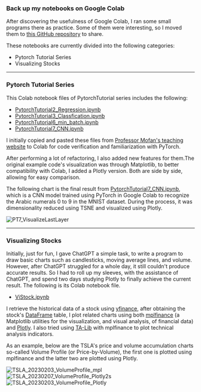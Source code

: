 ### Back up my notebooks on Google Colab

After discovering the usefulness of Google Colab, I ran some small programs there as practice. Some of them were interesting, so I moved them to [this GitHub repository](https://github.com/YorkJong/Colab) to share.

These notebooks are currently divided into the following categories:

* Pytorch Tutorial Series
* Visualizing Stocks

---

### Pytorch Tutorial Series

This Colab notebook files of PytorchTutorial series includes the following:

* [PytorchTutorial2_Regression.ipynb](https://github.com/YorkJong/Colab/blob/3c8181e391d9f4215db19717c3473c8e4894224d/PytorchTutorial2_Regression.ipynb)
* [PytorchTutorial3_Classfication.ipynb](https://github.com/YorkJong/Colab/blob/3c8181e391d9f4215db19717c3473c8e4894224d/PytorchTutorial3_Classfication.ipynb)
* [PytorchTutorial6_min_batch.ipynb](https://github.com/YorkJong/Colab/blob/3c8181e391d9f4215db19717c3473c8e4894224d/PytorchTutorial6_min_batch.ipynb)
* [PytorchTutorial7_CNN.ipynb](https://github.com/YorkJong/Colab/blob/3c8181e391d9f4215db19717c3473c8e4894224d/PytorchTutorial7_CNN.ipynb)

I initially copied and pasted these files from [Professor Mofan's teaching website](https://juejin.cn/search?query=莫凡Pytorch教程&type=0) to Colab for code verification and familiarization with PyTorch. 

After performing a lot of refactoring, I also added new features for them.The original example code's visualization was through Matplotlib, to better compatibility with Colab, I added a Plotly version. Both are side by side, allowing for easy comparison.

The following chart is the final result from [PytorchTutorial7_CNN.ipynb](https://github.com/YorkJong/Colab/blob/3c8181e391d9f4215db19717c3473c8e4894224d/PytorchTutorial7_CNN.ipynb), which is a CNN model trained using PyTorch in Google Colab to recognize the Arabic numerals 0 to 9 in the MNIST dataset. During the process, it was dimensionality reduced using TSNE and visualized using Plotly.

![PT7_VisualizeLastLayer](https://user-images.githubusercontent.com/11453572/216806724-e583279f-7754-4de2-bc50-90d966ca1d8f.png)

---

### Visualizing Stocks

Initially, just for fun, I gave ChatGPT a simple task, to write a program to draw basic charts such as candlesticks, moving average lines, and volume. However, after ChatGPT struggled for a whole day, it still couldn't produce accurate results. So I had to roll up my sleeves, with the assistance of ChatGPT, and spend two days studying Plotly to finally achieve the current result. The following is its Colab notebook file.

* [ViStock.ipynb](https://github.com/YorkJong/Colab/blob/3c8181e391d9f4215db19717c3473c8e4894224d/ViStock.ipynb)

I retrieve the historical data of a stock using [yfinance](https://pypi.org/project/yfinance/), after obtaining the stock's [DataFrame](https://pandas.pydata.org/docs/reference/api/pandas.DataFrame.html) table, I plot related charts using both [mplfinance](https://github.com/matplotlib/mplfinance) (a Matplotlib utilities for the visualization, and visual analysis, of financial data) and [Plotly](https://plotly.com/python/). I also tried using [TA-Lib](https://github.com/TA-Lib/ta-lib-python) with mplfinance to plot technical analysis indicators.

As an example, below are the TSLA's price and volume accumulation charts so-called Volume Profile (or Price-by-Volume), the first one is plotted using mplfinance and the latter two  are plotted using Plotly.

![TSLA_20230203_VolumeProfile_mpl](https://user-images.githubusercontent.com/11453572/216813644-fcc4aa48-af00-47a5-af72-d79821c96b89.png)
![TSLA_20230207_VolumeProfile_Plotly2s](https://user-images.githubusercontent.com/11453572/217300613-ba824f59-4595-4aac-bf7f-051094b02b32.png)
![TSLA_20230203_VolumeProfile_Plotly](https://user-images.githubusercontent.com/11453572/216813652-690de806-f5c2-40d0-9692-a3be27fe0e57.png)








